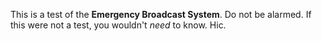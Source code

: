 This is a test of the **Emergency Broadcast System**. Do not be alarmed. If
this were not a test, you wouldn't _need_ to know. Hic.

